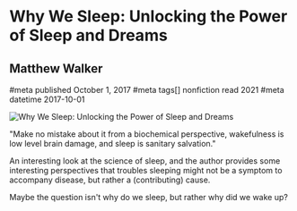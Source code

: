 # Why We Sleep: Unlocking the Power of Sleep and Dreams
## Matthew Walker
#meta published October 1, 2017
#meta tags[] nonfiction read 2021
#meta datetime 2017-10-01

![Why We Sleep: Unlocking the Power of Sleep and Dreams](why-we-sleep.png)

"Make no mistake about it from a biochemical perspective, wakefulness is low level brain damage, and sleep is sanitary salvation."

An interesting look at the science of sleep, and the author provides some interesting perspectives that troubles sleeping might not be a symptom to accompany disease, but rather a (contributing) cause.

Maybe the question isn't why do we sleep, but rather why did we wake up?